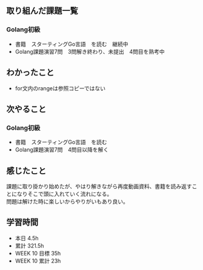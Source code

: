 ## 取り組んだ課題一覧 
 ### Golang初級
 - 書籍　スターティングGo言語　を読む　継続中
 - Golang課題演習7問　3問解き終わり、未提出　4問目を熟考中

 ## わかったこと 
 - for文内のrangeは参照コピーではない

 ## 次やること 
 ### Golang初級
 - 書籍　スターティングGo言語　を読む
 - Golang課題演習7問　4問目以降を解く

 ## 感じたこと 
 課題に取り掛かり始めたが、やはり解きながら再度動画資料、書籍を読み返すことになりそこで頭に入れていく流れになる。  
 問題は解けた時に楽しいからやりがいもあり良い。

 ## 学習時間 
 - 本日 4.5h 
 - 累計 321.5h 
 - WEEK 10 目標 35h 
 - WEEK 10 累計 23h
